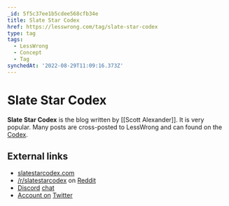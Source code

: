 ```yaml
---
_id: 5f5c37ee1b5cdee568cfb34e
title: Slate Star Codex
href: https://lesswrong.com/tag/slate-star-codex
type: tag
tags:
  - LessWrong
  - Concept
  - Tag
synchedAt: '2022-08-29T11:09:16.373Z'
---
```

# Slate Star Codex

**Slate Star Codex** is the blog written by [[Scott Alexander]]. It is very popular. Many posts are cross-posted to LessWrong and can found on the [Codex](/codex).

## External links

*   [slatestarcodex.com](http://slatestarcodex.com/)
*   [/r/slatestarcodex](https://www.reddit.com/r/slatestarcodex/) on [Reddit](https://www.lesswrong.com/tag/reddit)
*   [Discord](https://discordapp.com/invite/gpaTCxh) [chat](https://wiki.lesswrong.com/wiki/Chat)
*   [Account on](https://twitter.com/slatestarcodex/) [Twitter](https://www.lesswrong.com/tag/twitter)